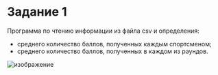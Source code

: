 # Задание 1
Программа по чтению информации из файла csv и определения:
- среднего количество баллов, полученных каждым спортсменом;
- среднего количество баллов, полученных в каждом из раундов.

![изображение](https://github.com/user-attachments/assets/946193a7-fca7-4024-aafb-699fad054702)

